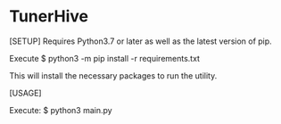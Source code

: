 # TunerHive


[SETUP]
Requires Python3.7 or later as well as the latest version of pip.

Execute 
	$ python3 -m pip install -r requirements.txt 

This will install the necessary packages to run the utility.


[USAGE]

Execute:
	$ python3 main.py



